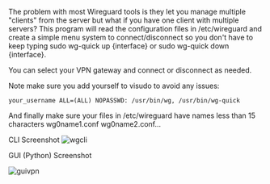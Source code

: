 The problem with most Wireguard tools is they let you manage multiple "clients" from the server but what if you have one client with multiple servers?  This program will read the configuration files in /etc/wireguard and create a simple menu system to connect/disconnect so you don't have to keep typing sudo wg-quick up {interface} or sudo wg-quick down {interface}.  

You can select your VPN gateway and connect or disconnect as needed.

Note make sure you add yourself to visudo to avoid any issues:
```
your_username ALL=(ALL) NOPASSWD: /usr/bin/wg, /usr/bin/wg-quick 
``` 

And finally make sure your files in /etc/wireguard have names less than 15 characters wg0name1.conf wg0name2.conf...

CLI Screenshot
![wgcli](https://github.com/user-attachments/assets/b38a2377-a14c-475a-b611-20a5fbd17a06)

GUI (Python) Screenshot

![guivpn](https://github.com/user-attachments/assets/05e6f2cd-b296-4c00-afb3-f7a9fc86d328)
